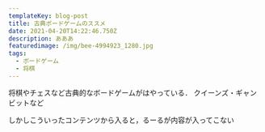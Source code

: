 ```yaml
---
templateKey: blog-post
title: 古典ボードゲームのススメ
date: 2021-04-20T14:22:46.750Z
description: あああ
featuredimage: /img/bee-4994923_1280.jpg
tags:
  - ボードゲーム
  - 将棋
---
```

将棋やチェスなど古典的なボードゲームがはやっている．
クイーンズ・ギャンビットなど

しかしこういったコンテンツから入ると，るーるが内容が入ってこない